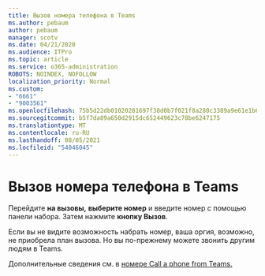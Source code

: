 ```yaml
---
title: Вызов номера телефона в Teams
ms.author: pebaum
author: pebaum
manager: scotv
ms.date: 04/21/2020
ms.audience: ITPro
ms.topic: article
ms.service: o365-administration
ROBOTS: NOINDEX, NOFOLLOW
localization_priority: Normal
ms.custom:
- "6661"
- "9003561"
ms.openlocfilehash: 75b5d22db01020281697f38d0b7f021f8a280c3389a9e61e1b69d9b002cb8d6e
ms.sourcegitcommit: b5f7da89a650d2915dc652449623c78be6247175
ms.translationtype: MT
ms.contentlocale: ru-RU
ms.lasthandoff: 08/05/2021
ms.locfileid: "54046045"
---
```

# <a name="call-a-phone-number-in-teams"></a>Вызов номера телефона в Teams

Перейдите  **на вызовы,**  **выберите номер** и введите номер с помощью панели набора. Затем нажмите  **кнопку Вызов**.

Если вы не видите возможность набрать номер, ваша оргия, возможно, не приобрела план вызова. Но вы по-прежнему можете звонить другим людям в Teams.  

Дополнительные сведения см. в [номере Call a phone from Teams.](https://support.microsoft.com/office/20d24ace-2851-4c29-8441-30dd2a5cf078)
